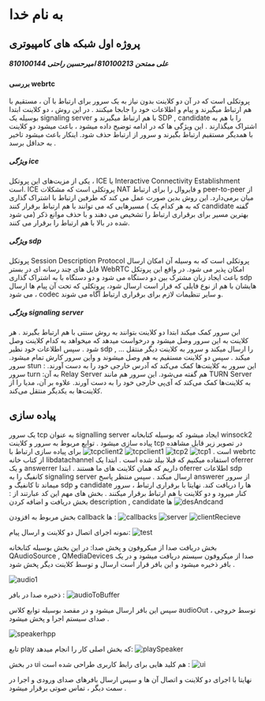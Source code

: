 # به نام خدا
## پروژه اول شبکه های کامپیوتری
##### علی ممتحن 810100213 امیرحسین راحتی 810100144
#### بررسی webrtc
پروتکلی است که در آن دو کلاینت بدون نیاز به یک سرور برای ارتباط با آن ، مستقیم با هم ارتباط میگیرند و پیام و اطلاعات خود را جابجا میکنند .
در این روش ، دو کلاینت ابتدا بوسیله یک signaling server با هم ارتباط میگیرند و SDP , candidate را با هم به اشتراک میگذارند . 
این ویژگی ها که در ادامه توضیح داده میشود ، باعث میشود دو کلاینت با همدیگر مستقیم ارتباط بگیرند و سرور از ارتباط حذف شود. اینکار باعث میشود تاخیر به حداقل برسد .
##### ویژگی ice
یکی از مزیت‌های این پروتکل ، ICE یا Interactive Connectivity Establishment است. ICE پروتکلی است
که مشکلات NAT و فایروال را برای ارتباط peer-to-peer از میان برمی‌دارد.
این روش بدین صورت عمل می کند که طرفین ارتباط با اشتراک گذاری مسیرهایی که می توانند با هم ارتباط برقرار کنند
( که به هر کدام یک candidate گفته می شود) بهترین مسیر برای برقراری ارتباط را تشخیص می دهند 
و با حذف موانع ذکر شده در بالا با هم ارتباط را برقرار می کنند.
##### ویژگی sdp
پروتکل Session Description Protocol پروتکلی است که به وسیله آن امکان ارسال فایل های چند رسانه ای در بستر WebRTC امکان پذیر می شود.
در واقع این پروتکل باعث ایجاد زبان مشترک بین دو دستگاه می شود و دو دستگاه با به اشتراک گذاری sdp هایشان با هم از نوع فایلی که قرار است ارسال شود،
پروتکلی که تحت آن پیام ها ارسال می شود ، codec و سایر تنظیمات لازم برای برقراری ارتباط آگاه می شوند.

##### ویژگی signaling server
ابن سرور کمک میکند ابتدا دو کلاینت بتوانند به روش سنتی با هم ارتباط بگیرند . هر کلاینت به این سرور وصل میشود و درخواست میدهد که میخواهد به کدام کلاینت وصل شود
. سپس اطلاعات خود نظیر sdp , ... را ارسال میکند و سرور به کلاینت دیگر منتقل میکند . سپس دو کلاینت مستقیم به هم وصل میشوند و واین سرور کارش تمام میشود.
سرور stun : این سرور به کلاینت‌ها کمک می‌کند که آدرس خارجی خود را به دست آورند.
سرور turn :به آن Relay Server هم گفته می‌شود. این سرور هم مانند TURN Server به کلاینت‌ها کمک می‌کند 
که آی‌پی خارجی خود را به دست آورند. علاوه بر آن، مدیا را از کلاینت‌ها به یکدیگر منتقل می‌کند.

## پیاده سازی

یک سرور tcp به عنوان signalling server ایجاد میشود که بوسیله کتابخانه winsock2 پیاده سازی میشود . توابع مربوط به سرور و کلاینت tcp در تصویر زیر قابل مشاهده است . 
![tcp1](https://github.com/AliMomtahen/CN_CA1/assets/102304346/57730bc0-9f63-4ca2-a464-2315a55e3f4b)
![tcp2](https://github.com/AliMomtahen/CN_CA1/assets/102304346/e13cb7a4-5cae-4ce4-a13d-71e665f37baf)
![tcpclient1](https://github.com/AliMomtahen/CN_CA1/assets/102304346/562f69a9-a7ae-41c3-8989-612b59ab0a44)
![tcpclient2](https://github.com/AliMomtahen/CN_CA1/assets/102304346/e54a9314-9fbe-4b64-b335-0eb59433e857)
برای پیاده سازی ارتباط با webrtc از کتاب خانه libdatachannel استفاده میکنیم که قبلا بیلد شده است .
ابتدا یک oferrer  و یک answerrer داریم که همان کلاینت های ما هستند .
ابتدا oferrer اطلاعات sdp  کانفیگ را به signaling server ارسال میکند . 
سپس منتظر پاسخ answerer از سرور میماند تا کانفیگ و sdp و candidate ها را دریافت کند. 
نهایتا با برقراری ارتباط ، سرور کنار میرود و دو کلاینت با هم ارتباط برقرار میکنند . بخش های مهم این کد عبارتند از : بخش دریافت و اضافه کردن description , candidate ها
![desAndcand](https://github.com/AliMomtahen/CN_CA1/assets/102304346/337185c6-261c-443b-99f9-cc04fa3ea016)

بخش مربوط به افزودن callback ها :
![callbacks](https://github.com/AliMomtahen/CN_CA1/assets/102304346/820066bd-82d9-493a-9fce-a92ac1bed2b1)
![server](https://github.com/AliMomtahen/CN_CA1/assets/102304346/cc5317c5-da85-41ba-8ab3-cff94a91247f)
![clientRecieve](https://github.com/AliMomtahen/CN_CA1/assets/102304346/a7bab9d5-7072-40c3-b4a1-47e5e320934a)

نمونه اجرای اتصال دو کلاینت  و ارسال پیام:
![test](https://github.com/AliMomtahen/CN_CA1/assets/102304346/7b6afda1-291b-42df-b0a6-cca0787aae87)

بخش دریافت صدا از میکروفون و پخش صدا:
در این بخش بوسیله کتابخانه QAudioSource , QMediaDevices صدا از میکروفون سیستم دریافت میشود و 
در یک بافر ذخیره میشود و این بافر قرار است ارسال و توسط کلاینت دیگر پخش شود . 

![audio1](https://github.com/AliMomtahen/CN_CA1/assets/102304346/32035d5b-860f-4b9f-91cc-e14bbc9f0867)


ذخیره صدا در بافر :
![audioToBuffer](https://github.com/AliMomtahen/CN_CA1/assets/102304346/174d48a5-1255-46eb-a671-9e7fa2148033)

سپس این بافر ارسال میشود و در مقصد بوسیله توابع کلاس audioOut ، توسط خروجی صدای سیستم اجرا و پخش میشود . 

![speakerhpp](https://github.com/AliMomtahen/CN_CA1/assets/102304346/62e2cc91-b319-48f4-943f-980ffc377753)

تابع play  که بخش اصلی کار را انجام میدهد:
![playSpeaker](https://github.com/AliMomtahen/CN_CA1/assets/102304346/7059bddb-92e9-4944-b1cf-8ac613a72804)

در بخش ui هم کلید هایی برای رابط کاربری طراحی شده است :
![ui](https://github.com/AliMomtahen/CN_CA1/assets/102304346/d43f6241-c35b-4fd8-b95a-6916c03a6818)


نهایتا با اجرای دو کلاینت و اتصال آن ها و سپس ارسال بافرهای صدای ورودی و اجرا در سمت دیگر ، تماس صوتی برقرار میشود . 
